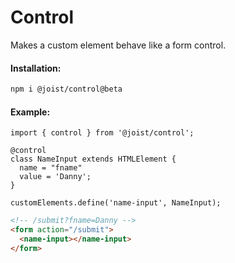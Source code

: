 # Control

Makes a custom element behave like a form control.

#### Installation:

```BASH
npm i @joist/control@beta
```

#### Example:

```TS
import { control } from '@joist/control';

@control
class NameInput extends HTMLElement {
  name = "fname"
  value = 'Danny';
}

customElements.define('name-input', NameInput);
```

```HTML
<!-- /submit?fname=Danny -->
<form action="/submit">
  <name-input></name-input>
</form>
```
